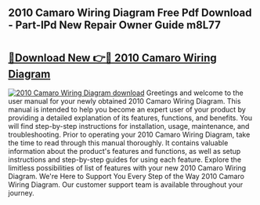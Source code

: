 ## 2010 Camaro Wiring Diagram Free Pdf Download - Part-IPd New Repair Owner Guide m8L77

# <h2><a href="http://dfmw74.blite.top/?on=2010+Camaro+Wiring+Diagram">🔗Download New 👉🔴 2010 Camaro Wiring Diagram</a></h2>

[![2010 Camaro Wiring Diagram download](https://i.imgur.com/lujVjoI.png)](http://dfmw74.blite.top/?on=2010+Camaro+Wiring+Diagram)
Greetings and welcome to the user manual for your newly obtained 2010 Camaro Wiring Diagram. This manual is intended to help you become an expert user of your product by providing a detailed explanation of its features, functions, and benefits. You will find step-by-step instructions for installation, usage, maintenance, and troubleshooting. Prior to operating your 2010 Camaro Wiring Diagram, take the time to read through this manual thoroughly. It contains valuable information about the product's features and functions, as well as setup instructions and step-by-step guides for using each feature. Explore the limitless possibilities of list of features with your new 2010 Camaro Wiring Diagram. We're Here to Support You Every Step of the Way 2010 Camaro Wiring Diagram. Our customer support team is available throughout your journey.
